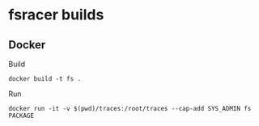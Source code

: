 fsracer builds
==============================

Docker
------

Build

```
docker build -t fs .
```

Run

```
docker run -it -v $(pwd)/traces:/root/traces --cap-add SYS_ADMIN fs PACKAGE
```
